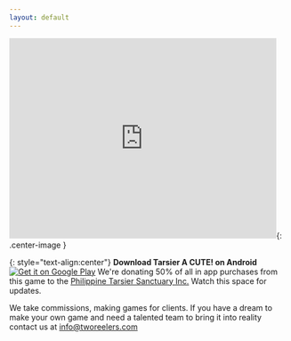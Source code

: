 ```yaml
---
layout: default
---
```


<iframe width="480" height="360" src="http://www.youtube.com/embed/t_U9HZJzU3o" frameborder="0"> </iframe>{: .center-image }

{: style="text-align:center"}
**Download Tarsier A CUTE! on Android**
<a href='https://play.google.com/store/apps/details?id=com.tworeelers.tarsieracute&pcampaignid=MKT-Other-global-all-co-prtnr-py-PartBadge-Mar2515-1'><img alt='Get it on Google Play' src='https://play.google.com/intl/en_us/badges/images/generic/en_badge_web_generic.png'/></a>
We're donating 50% of all in app purchases from this game to the [Philippine Tarsier Sanctuary Inc.](http://www.tarsierfoundation.org/)
Watch this space for updates.


We take commissions, making games for clients.  If you have a dream to make your own game and need a talented team to bring it into reality contact us at info@tworeelers.com